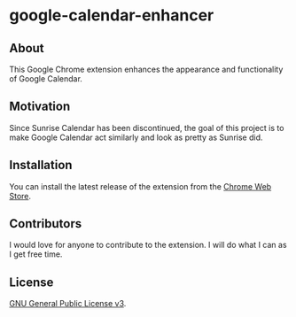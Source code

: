 # google-calendar-enhancer

## About

This Google Chrome extension enhances the appearance and functionality of Google Calendar.

## Motivation

Since Sunrise Calendar has been discontinued, the goal of this project is to make Google Calendar act similarly and look as pretty as Sunrise did.

## Installation

You can install the latest release of the extension from the [Chrome Web Store](https://chrome.google.com/webstore/detail/google-calender-enhancer/bekbminiphjbepfcpgnfkiokajelgiak).

## Contributors

I would love for anyone to contribute to the extension. I will do what I can as I get free time.

## License

[GNU General Public License v3](https://www.gnu.org/licenses/gpl-3.0.html).
